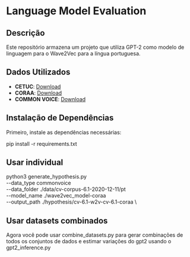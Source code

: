 # Language Model Evaluation

## Descrição
Este repositório armazena um projeto que utiliza GPT-2 como modelo de linguagem para o Wave2Vec para a língua portuguesa.

## Dados Utilizados
- **CETUC**: [Download](http://www02.smt.ufrj.br/~igor.quintanilha/alcaim.tar.gz)
- **CORAA**: [Download](https://github.com/nilc-nlp/CORAA)
- **COMMON VOICE**: [Download](https://commonvoice.mozilla.org/pt/datasets)
## Instalação de Dependências
Primeiro, instale as dependências necessárias:

pip install -r requirements.txt

## Usar individual

python3 generate_hypothesis.py \
    --data_type commonvoice \
    --data_folder ./data/cv-corpus-6.1-2020-12-11/pt \
    --model_name ./wave2vec_model-coraa \
    --output_path ./hypothesis/cv-6.1-w2v-cv-6.1-coraa \ 
    
## Usar datasets combinados

Agora você pode usar combine_datasets.py para gerar combinações de todos os conjuntos de dados e estimar variações do gpt2 usando o gpt2_inference.py

